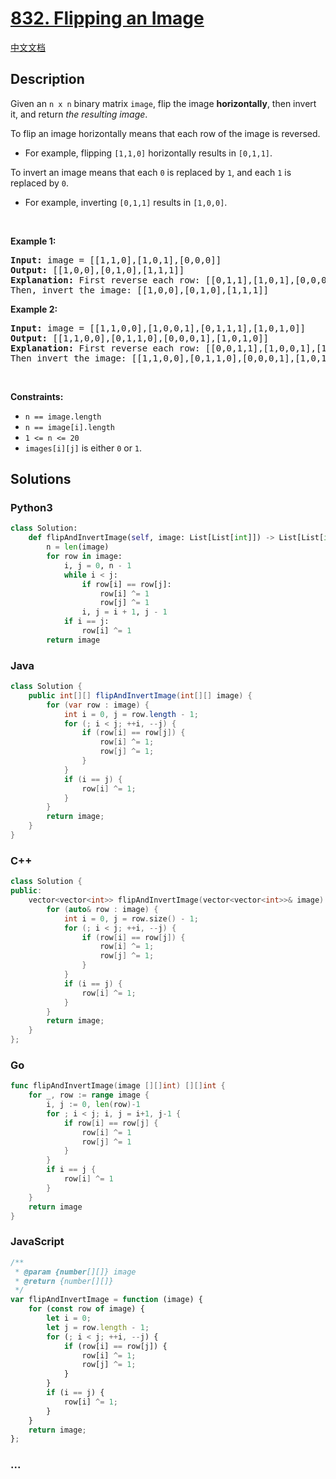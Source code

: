 # [832. Flipping an Image](https://leetcode.com/problems/flipping-an-image)

[中文文档](/solution/0800-0899/0832.Flipping%20an%20Image/README.md)

## Description

<p>Given an <code>n x n</code> binary matrix <code>image</code>, flip the image <strong>horizontally</strong>, then invert it, and return <em>the resulting image</em>.</p>

<p>To flip an image horizontally means that each row of the image is reversed.</p>

<ul>
	<li>For example, flipping <code>[1,1,0]</code> horizontally results in <code>[0,1,1]</code>.</li>
</ul>

<p>To invert an image means that each <code>0</code> is replaced by <code>1</code>, and each <code>1</code> is replaced by <code>0</code>.</p>

<ul>
	<li>For example, inverting <code>[0,1,1]</code> results in <code>[1,0,0]</code>.</li>
</ul>

<p>&nbsp;</p>
<p><strong class="example">Example 1:</strong></p>

<pre>
<strong>Input:</strong> image = [[1,1,0],[1,0,1],[0,0,0]]
<strong>Output:</strong> [[1,0,0],[0,1,0],[1,1,1]]
<strong>Explanation:</strong> First reverse each row: [[0,1,1],[1,0,1],[0,0,0]].
Then, invert the image: [[1,0,0],[0,1,0],[1,1,1]]
</pre>

<p><strong class="example">Example 2:</strong></p>

<pre>
<strong>Input:</strong> image = [[1,1,0,0],[1,0,0,1],[0,1,1,1],[1,0,1,0]]
<strong>Output:</strong> [[1,1,0,0],[0,1,1,0],[0,0,0,1],[1,0,1,0]]
<strong>Explanation:</strong> First reverse each row: [[0,0,1,1],[1,0,0,1],[1,1,1,0],[0,1,0,1]].
Then invert the image: [[1,1,0,0],[0,1,1,0],[0,0,0,1],[1,0,1,0]]
</pre>

<p>&nbsp;</p>
<p><strong>Constraints:</strong></p>

<ul>
	<li><code>n == image.length</code></li>
	<li><code>n == image[i].length</code></li>
	<li><code>1 &lt;= n &lt;= 20</code></li>
	<li><code>images[i][j]</code> is either <code>0</code> or <code>1</code>.</li>
</ul>

## Solutions

<!-- tabs:start -->

### **Python3**

```python
class Solution:
    def flipAndInvertImage(self, image: List[List[int]]) -> List[List[int]]:
        n = len(image)
        for row in image:
            i, j = 0, n - 1
            while i < j:
                if row[i] == row[j]:
                    row[i] ^= 1
                    row[j] ^= 1
                i, j = i + 1, j - 1
            if i == j:
                row[i] ^= 1
        return image
```

### **Java**

```java
class Solution {
    public int[][] flipAndInvertImage(int[][] image) {
        for (var row : image) {
            int i = 0, j = row.length - 1;
            for (; i < j; ++i, --j) {
                if (row[i] == row[j]) {
                    row[i] ^= 1;
                    row[j] ^= 1;
                }
            }
            if (i == j) {
                row[i] ^= 1;
            }
        }
        return image;
    }
}
```

### **C++**

```cpp
class Solution {
public:
    vector<vector<int>> flipAndInvertImage(vector<vector<int>>& image) {
        for (auto& row : image) {
            int i = 0, j = row.size() - 1;
            for (; i < j; ++i, --j) {
                if (row[i] == row[j]) {
                    row[i] ^= 1;
                    row[j] ^= 1;
                }
            }
            if (i == j) {
                row[i] ^= 1;
            }
        }
        return image;
    }
};
```

### **Go**

```go
func flipAndInvertImage(image [][]int) [][]int {
	for _, row := range image {
		i, j := 0, len(row)-1
		for ; i < j; i, j = i+1, j-1 {
			if row[i] == row[j] {
				row[i] ^= 1
				row[j] ^= 1
			}
		}
		if i == j {
			row[i] ^= 1
		}
	}
	return image
}
```

### **JavaScript**

```js
/**
 * @param {number[][]} image
 * @return {number[][]}
 */
var flipAndInvertImage = function (image) {
    for (const row of image) {
        let i = 0;
        let j = row.length - 1;
        for (; i < j; ++i, --j) {
            if (row[i] == row[j]) {
                row[i] ^= 1;
                row[j] ^= 1;
            }
        }
        if (i == j) {
            row[i] ^= 1;
        }
    }
    return image;
};
```

### **...**

```

```

<!-- tabs:end -->
